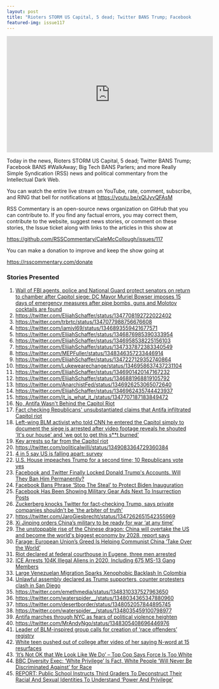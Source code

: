 ```yaml
---
layout: post
title: "Rioters STORM US Capital, 5 dead; Twitter BANS Trump; Facebook BANS #WalkAway; Big Tech BANS Parler"
featured-img: issue117
---
```


<iframe width="560" height="315" src="https://www.youtube.com/embed/xQlJyvQFAsM" frameborder="0" allow="accelerometer; autoplay; encrypted-media; gyroscope; picture-in-picture" allowfullscreen></iframe>

Today in the news, Rioters STORM US Capital, 5 dead; Twitter BANS Trump; Facebook BANS #WalkAway; Big Tech BANS Parlers; and more Really Simple Syndication (RSS) news and political commentary from the Intellectual Dark Web.

You can watch the entire live stream on YouTube, rate, comment, subscribe, and RING that bell for notifications at https://youtu.be/xQlJyvQFAsM

RSS Commentary is an open-source news organization on GitHub that you can contribute to. If you find any factual errors, you may correct them, contribute to the website, suggest news stories, or comment on these stories, the Issue ticket along with links to the articles in this show at 

https://github.com/RSSCommentary/CaleMcCollough/issues/117

You can make a donation to improve and keep the show going at

https://rsscommentary.com/donate

### Stories Presented

1. [Wall of FBI agents, police and National Guard protect senators on return to chamber after Capitol siege: DC Mayor Muriel Bowser imposes 15 days of emergency measures after pipe bombs, guns and Molotov cocktails are found](https://www.dailymail.co.uk/news/article-9119427/Mike-Pence-REFUSES-follow-Donald-Trumps-demand-overturn-Joe-Bidens-victory.html?ns_mchannel=rss&ns_campaign=1490&ito=1490)
1. https://twitter.com/ElijahSchaffer/status/1347708192722022402
1. https://twitter.com/trbrtc/status/1347077988756676608
1. https://twitter.com/iamjvl69/status/1346893559421677571
1. https://twitter.com/ElijahSchaffer/status/1346876985390333954
1. https://twitter.com/ElijahSchaffer/status/1346958538225156103
1. https://twitter.com/ElijahSchaffer/status/1347337872383340549
1. https://twitter.com/MEPFuller/status/1348346357233446914
1. https://twitter.com/ElijahSchaffer/status/1347227129352740864
1. https://twitter.com/Lukewearechange/status/1346958637437231104
1. https://twitter.com/ElijahSchaffer/status/1346901420147167232
1. https://twitter.com/ElijahSchaffer/status/1346881968819105792
1. https://twitter.com/AnarchistFed/status/1346926253065072640
1. https://twitter.com/ElijahSchaffer/status/1346962435744423937
1. https://twitter.com/it_is_what_it_/status/1347707187183849472
1. [No, Antifa Wasn't Behind the Capitol Riot](https://reason.com/2021/01/07/antifa-violence-trump-capitol-riot/)
1. [Fact checking Republicans' unsubstantiated claims that Antifa infiltrated Capitol riot](https://www.cnn.com/2021/01/07/politics/capitol-antifa-infiltration-fact-check/index.html)
1. [Left-wing BLM activist who told CNN he entered the Capitol simply to document the siege is arrested after video footage reveals he shouted 'It's our house' and 'we got to get this s**t burned'](https://www.dailymail.co.uk/news/article-9149861/amp/Left-wing-activist-arrested-relation-siege-Capitol-Building.html)
1. [Key arrests so far from the Capitol riot ](https://www.wpsdlocal6.com/news/key-arrests-so-far-from-the-capitol-riot/article_0ca51ef6-56f5-11eb-a267-ebb50a24a300.html)
1. https://twitter.com/politicalwilli/status/1349083364729360384
1. [4 in 5 say US is falling apart: survey](https://thehill.com/homenews/news/534204-4-in-5-say-us-is-falling-apart-survey)
1. [U.S. House impeaches Trump for a second time; 10 Republicans vote yes](https://www.reuters.com/article/us-usa-trump/majority-of-house-votes-to-impeach-trump-after-u-s-capitol-siege-idUSKBN29I2DB)
1. [Facebook and Twitter Finally Locked Donald Trump's Accounts. Will They Ban Him Permanently?](https://time.com/5927398/facebook-twitter-trump-suspension-capitol/)
1. [Facebook Bans Phrase ‘Stop The Steal’ to Protect Biden Inauguration ](https://www.tasnimnews.com/en/news/2021/01/12/2431215/facebook-bans-phrase-stop-the-steal-to-protect-biden-inauguration)
1. [Facebook Has Been Showing Military Gear Ads Next To Insurrection Posts](https://www.buzzfeednews.com/article/ryanmac/facebook-profits-military-gear-ads-capitol-riot)
1. [Zuckerberg knocks Twitter for fact-checking Trump, says private companies shouldn't be 'the arbiter of truth'](https://www.foxnews.com/media/facebook-mark-zuckerberg-twitter-fact-checking-trump)
1. https://twitter.com/JaroGiesbrecht/status/1347262651542355969
1. [Xi Jinping orders China’s military to be ready for war ‘at any time’](https://americanmilitarynews.com/2021/01/xi-jinping-orders-chinas-military-to-be-ready-for-war-at-any-time/)
1. [The unstoppable rise of the Chinese dragon: China will overtake the US and become the world's biggest economy by 2028, report says](https://www.dailymail.co.uk/news/article-9088907/China-overtake-worlds-biggest-economy-2028-report-says.html?ns_mchannel=rss&ns_campaign=1490&ito=1490)
1. [Farage: European Union’s Greed Is Helping Communist China ‘Take Over the World’](https://www.breitbart.com/europe/2021/01/07/farage-eus-greed-is-helping-communist-china-take-over-the-world/)
1. [Riot declared at federal courthouse in Eugene, three men arrested](https://www.kezi.com/content/news/Riot-breaks-out-at-Eugene-Federal-Courthouse-three-men-arrested--573564221.html)
1. [ICE Arrests 104K Illegal Aliens in 2020, Including 675 MS-13 Gang Members](https://www.breitbart.com/politics/2020/12/27/ice-arrests-104k-illegal-aliens-2020-including-675-ms-13-gang-members/)
1. [Large Venezuelan Migration Sparks Xenophobic Backlash In Colombia](https://www.npr.org/2020/12/29/949548865/large-venezuelan-migration-sparks-xenophobic-backlash-in-colombia)
1. [Unlawful assembly declared as Trump supporters, counter protesters clash in San Diego](https://thehill.com/homenews/533515-unlawful-assembly-declared-as-trump-supporters-counter-protesters-clash-in-san-diego)
1. https://twitter.com/emethmedia/status/1348310337527963650
1. https://twitter.com/waterspider__/status/1348034365347880960
1. https://twitter.com/desertborder/status/1348052057844895745
1. https://twitter.com/waterspider__/status/1348035459100798977
1. [Antifa marches through NYC as fears of political violence heighten](https://www.foxnews.com/us/antifa-nyc-violence-fears)
1. https://twitter.com/MrAndyNgo/status/1348305408696446976
1. [Leader of BLM-inspired group calls for creation of ‘race offenders’ registry](https://nypost.com/2020/12/30/leader-of-blm-inspired-group-calls-for-race-offenders-registry/)
1. [White teen pushed out of college after video of her saying N-word at 15 resurfaces ](https://nypost.com/2020/12/29/white-teen-kicked-out-of-college-after-n-word-video-resurfaces/)
1. [‘It’s Not OK that We Look Like We Do’ – Top Cop Says Force Is Too White](https://www.breitbart.com/europe/2021/01/10/its-not-ok-that-we-look-like-we-do-top-cop-says-force-is-too-white/)
1. [BBC Diversity Exec: ‘White Privilege’ Is Fact, White People ‘Will Never Be Discriminated Against’ for Race](https://www.breitbart.com/europe/2020/12/26/bbc-diversity-exec-white-privilege-fact-white-people-will-never-discriminated-against/)
1. [REPORT: Public School Instructs Third Graders To Deconstruct Their Racial And Sexual Identities To Understand ‘Power And Privilege’](https://dailycaller.com/2021/01/13/r-i-meyerholz-elementary-school-cupertino-union-district-critical-race-theory-third-grade/)
